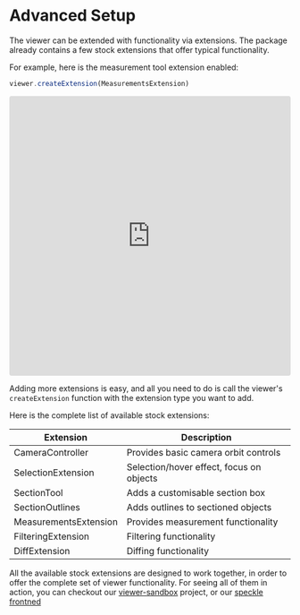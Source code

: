 # Advanced Setup

The viewer can be extended with functionality via extensions. The package already contains a few stock extensions that offer typical functionality. 

For example, here is the measurement tool extension enabled:

```typescript
viewer.createExtension(MeasurementsExtension)
```

<iframe src="https://codesandbox.io/embed/frmffj?view=Editor+%2B+Preview&module=%2Fsrc%2Findex.ts&hidenavigation=1"
     style="width:100%; height: 500px; border:0; border-radius: 4px; overflow:hidden;"
     title="Measurement Tool"
     allow="accelerometer; ambient-light-sensor; camera; encrypted-media; geolocation; gyroscope; hid; microphone; midi; payment; usb; vr; xr-spatial-tracking"
     sandbox="allow-forms allow-modals allow-popups allow-presentation allow-same-origin allow-scripts"
></iframe>

Adding more extensions is easy, and all you need to do is call the viewer's `createExtension` function with the extension type you want to add.

Here is the complete list of available stock extensions:

| Extension    | Description |
| -------- | ------- |
| CameraController  | Provides basic camera orbit controls    |
| SelectionExtension | Selection/hover effect, focus on objects    |
| SectionTool    | Adds a customisable section box    |
| SectionOutlines  | Adds outlines to sectioned objects    |
| MeasurementsExtension | Provides measurement functionality    |
| FilteringExtension    | Filtering functionality    |
| DiffExtension | Diffing functionality    |

All the available stock extensions are designed to work together, in order to offer the complete set of viewer functionality. For seeing all of them in action, you can checkout our [viewer-sandbox](https://github.com/specklesystems/speckle-server/tree/alex/API2.0/packages/viewer-sandbox) project, or our [speckle frontned](https://latest.speckle.systems/)
